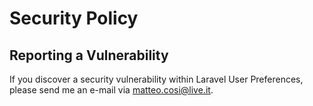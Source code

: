# Security Policy

## Reporting a Vulnerability

If you discover a security vulnerability within Laravel User Preferences,
please send me an e-mail via [matteo.cosi@live.it](matteo.cosi@live.it).
